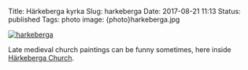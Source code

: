 Title: Härkeberga kyrka
Slug: harkeberga
Date: 2017-08-21 11:13
Status: published
Tags: photo
image: {photo}harkeberga.jpg

[![harkeberga]({photo}harkeberga.jpg "harkeberga")]({filename}/pic/harkeberga.jpg)

Late medieval church paintings can be funny sometimes, here inside [Härkeberga Church](https://en.wikipedia.org/wiki/H%C3%A4rkeberga_Church).
